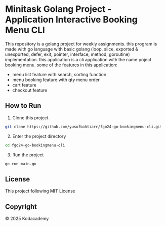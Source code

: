 # Minitask Golang Project - Application Interactive Booking Menu CLI

This repository is a golang project for weekly assignments. this program is made with go language with basic golang (loop, slice, exported & unexported, defer, exit, pointer, interface, method, goroutine) implementation. this application is a cli application with the name poject booking menu. some of the features in this application:

- menu list feature with search, sorting function
- menu booking feature with qty menu order
- cart feature
- checkout feature

## How to Run

1. Clone this project

```bash
git clone https://github.com/yusufbahtiarr/fgo24-go-bookingmenu-cli.git
```

2. Enter the project directory

```bash
cd fgo24-go-bookingmenu-cli
```

3. Run the project

```bash
go run main.go
```

## License

This project following MIT License

## Copyright

&copy; 2025 Kodacademy
